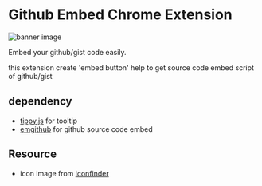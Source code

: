 # Github Embed Chrome Extension

![banner image](https://i.imgur.com/c4hZfIF.png) 

Embed your github/gist code easily.

this extension create 'embed button'
help to get source code embed script of github/gist

## dependency

- [tippy.js](https://atomiks.github.io/tippyjs/) for tooltip
- [emgithub](https://github.com/yusanshi/emgithub) for github source code embed

## Resource

- icon image from [iconfinder](https://www.iconfinder.com/icons/216082/github_social_icon)
